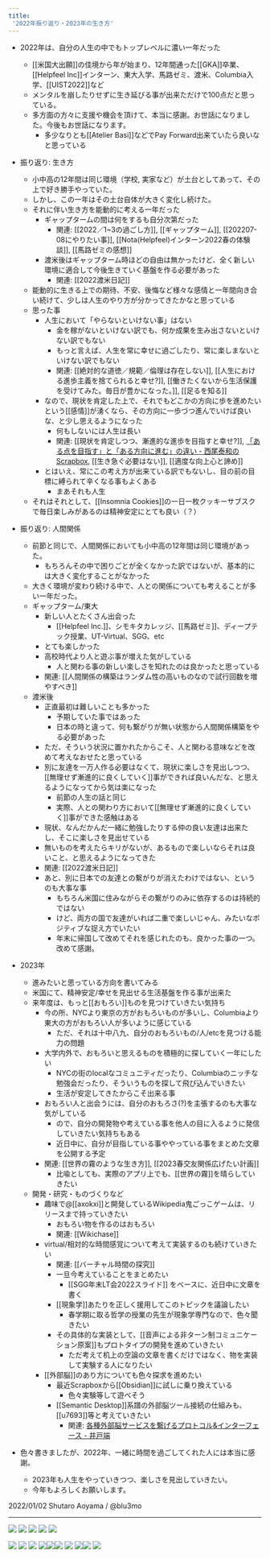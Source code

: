 ```yaml
---
title:
 '2022年振り返り・2023年の生き方'
---
```

- 2022年は、自分の人生の中でもトップレベルに濃い一年だった
	- [[米国大出願]]の佳境から年が始まり、12年間通った[[GKA]]卒業、[[Helpfeel Inc]]インターン、東大入学、馬路ゼミ、渡米、Columbia入学、[[UIST2022]]など
	- メンタルを崩したりせずに生き延びる事が出来ただけで100点だと思っている。
	- 多方面の方々に支援や機会を頂けて、本当に感謝。お世話になりました。今後もお世話になります。
		- 多少なりとも[[Atelier Basi]]などでPay Forward出来ていたら良いなと思っている

- 振り返り: 生き方
	- 小中高の12年間は同じ環境（学校, 実家など）が土台としてあって、その上で好き勝手やっていた。
	- しかし、この一年はその土台自体が大きく変化し続けた。
	- それに伴い生き方を能動的に考える一年だった
		- ギャップタームの間は何をするも自分次第だった
			- 関連: [[2022／1~3の過ごし方]], [[ギャップターム]], [[202207-08にやりたい事]], [[Nota(Helpfeel)インターン2022春の体験談]], [[馬路ゼミの感想]]
		- 渡米後はギャップターム時ほどの自由は無かったけど、全く新しい環境に適合して今後生きていく基盤を作る必要があった
			- 関連: [[2022渡米日記]]
	- 能動的に生きる上での期待、不安、後悔など様々な感情と一年間向き合い続けて、少しは人生のやり方が分かってきたかなと思っている
	- 思った事
		- 人生において「やらないといけない事」はない
			- 金を稼がないといけない訳でも、何か成果を生み出さないといけない訳でもない
			- もっと言えば、人生を常に幸せに過ごしたり、常に楽しまないといけない訳でもない
			- 関連: [[絶対的な道徳／規範／倫理は存在しない]], [[人生における進歩主義を捨てられると幸せ?]], [[働きたくないから生活保護を受けてみた。毎日が豊かになった。]], [[足るを知る]]
		- なので、現状を肯定した上で、それでもどこかの方向に歩を進めたいという[[感情]]が湧くなら、その方向に一歩づつ進んでいけば良いな、と少し思えるようになった
			- 何もしないには人生は長い
			- 関連: [[現状を肯定しつつ、漸進的な進歩を目指すと幸せ?]], [「ある点を目指す」と「ある方向に進む」の違い - 西尾泰和のScrapbox](https://scrapbox.io/nishio/%E3%80%8C%E3%81%82%E3%82%8B%E7%82%B9%E3%82%92%E7%9B%AE%E6%8C%87%E3%81%99%E3%80%8D%E3%81%A8%E3%80%8C%E3%81%82%E3%82%8B%E6%96%B9%E5%90%91%E3%81%AB%E9%80%B2%E3%82%80%E3%80%8D%E3%81%AE%E9%81%95%E3%81%84), [[生き急ぐ必要はない]], [[適度な向上心と諦め]]
		- とはいえ、常にこの考え方が出来ている訳でもないし、目の前の目標に縛られて辛くなる事もよくある
			- まあそれも人生
	- それはそれとして、[[Insomnia Cookies]]の一日一枚クッキーサブスクで毎日楽しみがあるのは精神安定にとても良い（？）
- 振り返り: 人間関係
	- 前節と同じで、人間関係においても小中高の12年間は同じ環境があった。
		- もちろんその中で困りごとが全くなかった訳ではないが、基本的には大きく変化することがなかった
	- 大きく環境が変わり続ける中で、人との関係についても考えることが多い一年だった。
	- ギャップターム/東大
		- 新しい人とたくさん出会った
			- [[Helpfeel Inc.]]、シモキタカレッジ、[[馬路ゼミ]]、ディープテック授業、UT-Virtual、SGG、etc
		- とても楽しかった
		- 高校時代より人と遊ぶ事が増えた気がしている
			- 人と関わる事の新しい楽しさを知れたのは良かったと思っている
		- 関連: [[人間関係の構築はランダム性の高いものなので試行回数を増やすべき]]
	- 渡米後
		- 正直最初は難しいことも多かった
			- 予期していた事ではあった
			- 日本の時と違って、何も繋がりが無い状態から人間関係構築をやる必要があった
		- ただ、そういう状況に置かれたからこそ、人と関わる意味などを改めて考えなおせたと思っている
		- 別に友達を一万人作る必要はなくて、現状に楽しさを見出しつつ、[[無理せず漸進的に良くしていく]]事ができれば良いんだな、と思えるようになってから気は楽になった
			- 前節の人生の話と同じ
			- 実際、人との関わり方において[[無理せず漸進的に良くしていく]]事ができた感触はある
		- 現状、なんだかんだ一緒に勉強したりする仲の良い友達は出来たし、そこに楽しさを見出せている
		- 無いものを考えたらキリがないが、あるもので楽しいならそれは良いこと、と思えるようになってきた
		- 関連: [[2022渡米日記]]
		- あと、別に日本での友達との繋がりが消えたわけではない、というのも大事な事
			- もちろん米国に住みながらその繋がりのみに依存するのは持続的ではない
			- けど、両方の国で友達がいれば二重で楽しいじゃん、みたいなポジティブな捉え方でいたい
			- 年末に帰国して改めてそれを感じれたのも、良かった事の一つ。改めて感謝。
- 2023年
	- 進みたいと思っている方向を書いてみる
	- 米国にて、精神安定/幸せを見出せる生活基盤を作る事が出来た
	- 来年度は、もっと[[おもろい]]ものを見つけていきたい気持ち
		- 今の所、NYCより東京の方がおもろいものが多いし、Columbiaより東大の方がおもろい人が多いように感じている
			- ただ、それは十中八九、自分のおもろいもの/人/etcを見つける能力の問題
		- 大学内外で、おもろいと思えるものを積極的に探していく一年にしたい
			- NYCの街のlocalなコミュニティだったり、Columbiaのニッチな勉強会だったり、そういうものを探して飛び込んでいきたい
			- 生活が安定してきたからこそ出来る事
		- おもろい人と出会うには、自分のおもろさ(?)を主張するのも大事な気がしている
			- ので、自分の開発物や考えている事を他人の目に入るように発信していきたい気持ちもある
			- 近日中に、自分が目指している事ややっている事をまとめた文章を公開する予定
		- 関連: [[世界の霧のような生き方]], [[2023春交友関係広げたい計画]]
			- 比喩としても、実際のアプリ上でも、[[世界の霧]]を晴らしていきたい
	- 開発・研究・ものづくりなど
		- 趣味で@[[axokxi]]と開発しているWikipedia鬼ごっこゲームは、リリースまで持っていきたい
			- おもろい物を作るのはおもろい
			- 関連: [[Wikichase]]
		- virtual/相対的な時間感覚について考えて実装するのも続けていきたい
			- 関連: [[バーチャル時間の探究]]
			- 一旦今考えていることをまとめたい
				- [[SGG年末LT会2022スライド]] をベースに、近日中に文章を書く
			- [[現象学]]あたりを正しく援用してこのトピックを議論したい
				- 春学期に取る哲学の授業の先生が現象学専門なので、色々聞きたい
			- その具体的な実装として、[[音声による非ターン制コミュニケーション原案]]もプロトタイプの開発を進めていきたい
				- ただ考えて机上の空論の文章を書くだけではなく、物を実装して実験する人になりたい
		- [[外部脳]]のあり方についても色々探求を進めたい
			- 最近Scrapboxから[[Obsidian]]に試しに乗り換えている
				- 色々実験等して遊べそう
			- [[Semantic Desktop]]系譜の外部脳ツール接続の仕組みも、[[u7693]]等と考えていきたい
				- 関連: [各種外部脳サービスを繋げるプロトコル&インターフェース - 井戸端](https://scrapbox.io/villagepump/%E5%90%84%E7%A8%AE%E5%A4%96%E9%83%A8%E8%84%B3%E3%82%B5%E3%83%BC%E3%83%93%E3%82%B9%E3%82%92%E7%B9%8B%E3%81%92%E3%82%8B%E3%83%97%E3%83%AD%E3%83%88%E3%82%B3%E3%83%AB&%E3%82%A4%E3%83%B3%E3%82%BF%E3%83%BC%E3%83%95%E3%82%A7%E3%83%BC%E3%82%B9)
- 色々書きましたが、2022年、一緒に時間を過ごしてくれた人には本当に感謝。
	- 2023年も人生をやっていきつつ、楽しさを見出していきたい。
	- 今年もよろしくお願いします。

2022/01/02 Shutaro Aoyama / @blu3mo

---

![](https://i.imgur.com/h4aDwXu.jpg)
![](https://i.imgur.com/VBuFppE.jpg)
![](https://i.imgur.com/dikv3q0.jpg)
![](https://i.imgur.com/fTSXa44.jpg)
![](https://i.imgur.com/zloCYuN.jpg)


![](https://i.imgur.com/vXWZAAK.png)
![](https://i.imgur.com/M2ZsYQe.jpg)
![](https://i.imgur.com/HfKAvFH.jpg)
![](https://i.imgur.com/VsnStJE.jpg)![](https://i.imgur.com/z6IVQ9F.png)![](https://i.imgur.com/JV9tpql.png)
![](https://i.imgur.com/GODKyfW.png)
![](https://i.imgur.com/eSYgsZn.png)![](https://i.imgur.com/Hy7tlQU.png)
![](https://i.imgur.com/TOHLZvm.png)
